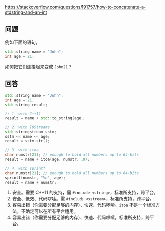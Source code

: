 <https://stackoverflow.com/questions/191757/how-to-concatenate-a-stdstring-and-an-int>

## 问题

例如下面的语句，

```c++
std::string name = "John";
int age = 21;
```

如何把它们连接起来变成 `John21`？

## 回答

```c++
std::string name = "John";
int age = 21;
std::string result;

// 1. with C++11
result = name + std::to_string(age);

// 2. with IOStreams
std::stringstream sstm;
sstm << name << age;
result = sstm.str();

// 3. with itoa
char numstr[21]; // enough to hold all numbers up to 64-bits
result = name + itoa(age, numstr, 10);

// 4. with sprintf
char numstr[21]; // enough to hold all numbers up to 64-bits
sprintf(numstr, "%d", age);
result = name + numstr;
```

1. 安全。需要 C++11 的支持，需 `#include <string>`，标准所支持，跨平台。
2. 安全、低效、代码啰嗦。需 `#include <sstream>`，标准所支持，跨平台。
3. 容易出错（你需要分配足够的内存）、快速、代码啰嗦。`itoa` 不是一个标准方法，不确定可以在所有平台适用。
4. 容易出错（你需要分配足够的内存）、快速、代码啰嗦。标准所支持，跨平台。

